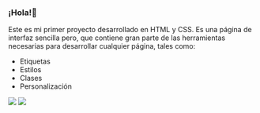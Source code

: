 ### ¡Hola!👋
Este es mi primer proyecto desarrollado en HTML y CSS. Es una página de interfaz sencilla pero, que contiene gran parte de las herramientas necesarias para desarrollar cualquier página, tales como:
+ Etiquetas
+ Estilos
+ Clases
+ Personalización
<img src="https://img.shields.io/badge/HTML5-E34F26?style=for-the-badge&logo=html5&logoColor=white" />
<img src="https://img.shields.io/badge/CSS3-1572B6?style=for-the-badge&logo=css3&logoColor=white" />
